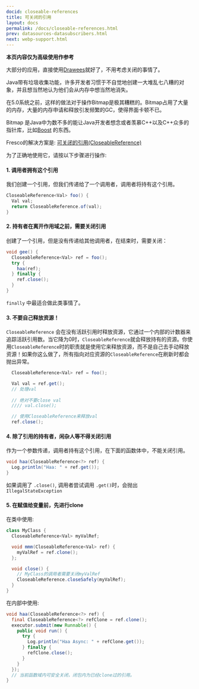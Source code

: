 ```yaml
---
docid: closeable-references
title: 可关闭的引用
layout: docs
permalink: /docs/closeable-references.html
prev: datasources-datasubscribers.html
next: webp-support.html
---
```


**本页内容仅为高级使用作参考** 

大部分的应用，直接使用[Drawees](using-drawees-xml.html)就好了，不用考虑关闭的事情了。

Java带有垃圾收集功能，许多开发者习惯于不自觉地创建一大堆乱七八糟的对象，并且想当然地认为他们会从内存中想当然地消失。

在5.0系统之前，这样的做法对于操作Bitmap是极其糟糕的。Bitmap占用了大量的内存，大量的内存申请和释放引发频繁的GC，使得界面卡顿不已。

Bitmap 是Java中为数不多的能让Java开发者想念或者羡慕C++以及C++众多的指针库，比如[Boost](http://www.boost.org/doc/libs/1_57_0/libs/smart_ptr/smart_ptr.htm) 的东西。

Fresco的解决方案是: [可关闭的引用(CloseableReference)](../javadoc/reference/com/facebook/common/references/CloseableReference.html)

为了正确地使用它，请按以下步骤进行操作: 

#### 1. 调用者拥有这个引用

我们创建一个引用，但我们传递给了一个调用者，调用者将持有这个引用。

```java
CloseableReference<Val> foo() {
  Val val;
  return CloseableReference.of(val);
}
```

#### 2. 持有者在离开作用域之前，需要关闭引用

创建了一个引用，但是没有传递给其他调用者，在结束时，需要关闭：

```java
void gee() {
  CloseableReference<Val> ref = foo();
  try {
    haa(ref);
  } finally {
    ref.close();
  }
}
```

`finally` 中最适合做此类事情了。

#### 3. 不要自己释放资源！

`CloseableReference` 会在没有活跃引用时释放资源，它通过一个内部的计数器来追踪活跃引用数。当它降为0时，`CloseableReference`就会释放持有的资源。你使用`CloseableReference`时的职责就是使用它来释放资源，而不是自己去手动释放资源！如果你这么做了，所有指向对应资源的`CloseableReference`在刷新时都会抛出异常。

```java
  CloseableReference<Val> ref = foo();

  Val val = ref.get();
  // 处理val
  
  // 绝对不要close val
  //// val.close();

  // 使用CloseableReference来释放val
  ref.close();
```

#### 4. 除了引用的持有者，闲杂人等**不得**关闭引用

作为一个参数传递，调用者持有这个引用，在下面的函数体中，不能关闭引用。

```java
void haa(CloseableReference<?> ref) {
  Log.println("Haa: " + ref.get());
}
```

如果调用了 `.close()`, 调用者尝试调用 `.get()`时，会抛出`IllegalStateException`

#### 5. 在赋值给变量前，先进行clone

在类中使用:

```java
class MyClass {
  CloseableReference<Val> myValRef;

  void mmm(CloseableReference<Val> ref) {
    myValRef = ref.clone();
  };

  void close() {
    // MyClass的调用者需要关闭myValRef
    CloseableReference.closeSafely(myValRef);
  }
}
```

在内部中使用:

```java
void haa(CloseableReference<?> ref) {
  final CloseableReference<?> refClone = ref.clone();
  executor.submit(new Runnable() {
    public void run() {
      try {
        Log.println("Haa Async: " + refClone.get());
      } finally {
        refClone.close();
      }
    }
  });
  // 当前函数域内可安全关闭，闭包内为已经clone过的引用。
}
```
